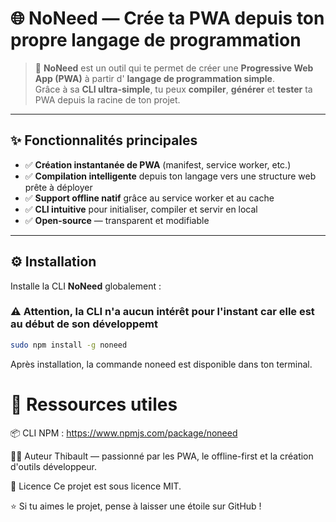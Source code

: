 # 🌐 NoNeed — Crée ta PWA depuis ton propre langage de programmation

> 🚀 **NoNeed** est un outil qui te permet de créer une **Progressive Web App (PWA)** à partir d' **langage de programmation simple**.  
> Grâce à sa **CLI ultra-simple**, tu peux **compiler**, **générer** et **tester** ta PWA depuis la racine de ton projet.

---

## ✨ Fonctionnalités principales

- ✅ **Création instantanée de PWA** (manifest, service worker, etc.)  
- ✅ **Compilation intelligente** depuis ton langage vers une structure web prête à déployer  
- ✅ **Support offline natif** grâce au service worker et au cache  
- ✅ **CLI intuitive** pour initialiser, compiler et servir en local  
- ✅ **Open-source** — transparent et modifiable

---

## ⚙️ Installation

Installe la CLI **NoNeed** globalement :

### ⚠️  Attention, la CLI n'a aucun intérêt pour l'instant car elle est au début de son développemt
```bash
sudo npm install -g noneed
```
Après installation, la commande noneed est disponible dans ton terminal.


# 🔗 Ressources utiles
📦 CLI NPM : https://www.npmjs.com/package/noneed

🧑‍💻 Auteur
Thibault — passionné par les PWA, le offline-first et la création d'outils développeur.

🪪 Licence
Ce projet est sous licence MIT.

⭐ Si tu aimes le projet, pense à laisser une étoile sur GitHub !
